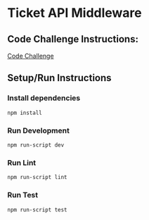 
# Ticket API Middleware

## Code Challenge Instructions:
[Code Challenge](CODECHALLENGE.md)

## Setup/Run Instructions

### Install dependencies

`npm install`

### Run Development

`npm run-script dev`

### Run Lint

`npm run-script lint`

### Run Test

`npm run-script test`

